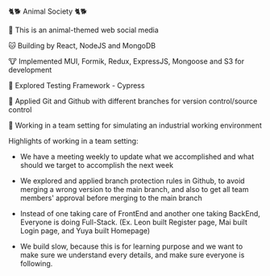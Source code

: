 🐈🐕 Animal Society 🐈🐕

🐶 This is an animal-themed web social media

🐱 Building by React, NodeJS and MongoDB

🐮 Implemented MUI, Formik, Redux, ExpressJS, Mongoose and S3 for development

🙉 Explored Testing Framework - Cypress

🐣 Applied Git and Github with different branches for version control/source control

🐧 Working in a team setting for simulating an industrial working environment

Highlights of working in a team setting:

- We have a meeting weekly to update what we accomplished and what should we target to accomplish the next week

- We explored and applied branch protection rules in Github, to avoid merging a wrong version to the main branch, and also to get all team members' approval before merging to the main branch

- Instead of one taking care of FrontEnd and another one taking BackEnd, Everyone is doing Full-Stack. (Ex. Leon built Register page, Mai built Login page, and Yuya built Homepage)

- We build slow, because this is for learning purpose and we want to make sure we understand every details, and make sure everyone is following.
